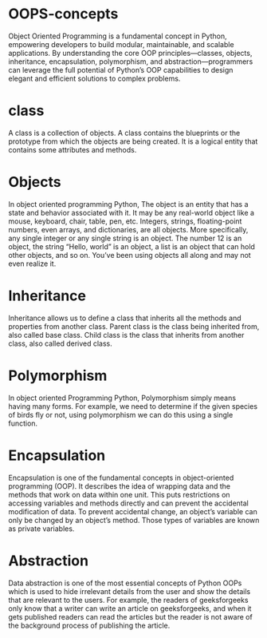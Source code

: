 # OOPS-concepts
Object Oriented Programming is a fundamental concept in Python, empowering developers to build modular, maintainable, and scalable applications. By understanding the core OOP principles—classes, objects, inheritance, encapsulation, polymorphism, and abstraction—programmers can leverage the full potential of Python’s OOP capabilities to design elegant and efficient solutions to complex problems.

# class
A class is a collection of objects. A class contains the blueprints or the prototype from which the objects are being created. It is a logical entity that contains some attributes and methods. 

# Objects
In object oriented programming Python, The object is an entity that has a state and behavior associated with it. It may be any real-world object like a mouse, keyboard, chair, table, pen, etc. Integers, strings, floating-point numbers, even arrays, and dictionaries, are all objects. More specifically, any single integer or any single string is an object. The number 12 is an object, the string “Hello, world” is an object, a list is an object that can hold other objects, and so on. You’ve been using objects all along and may not even realize it.

# Inheritance
Inheritance allows us to define a class that inherits all the methods and properties from another class.
Parent class is the class being inherited from, also called base class.
Child class is the class that inherits from another class, also called derived class.

# Polymorphism
In object oriented Programming Python, Polymorphism simply means having many forms. For example, we need to determine if the given species of birds fly or not, using polymorphism we can do this using a single function.

# Encapsulation
Encapsulation is one of the fundamental concepts in object-oriented programming (OOP). It describes the idea of wrapping data and the methods that work on data within one unit. This puts restrictions on accessing variables and methods directly and can prevent the accidental modification of data. To prevent accidental change, an object’s variable can only be changed by an object’s method. Those types of variables are known as private variables.
# Abstraction
Data abstraction is one of the most essential concepts of Python OOPs which is used to hide irrelevant details from the user and show the details that are relevant to the users. For example, the readers of geeksforgeeks only know that a writer can write an article on geeksforgeeks, and when it gets published readers can read the articles but the reader is not aware of the background process of publishing the article.

